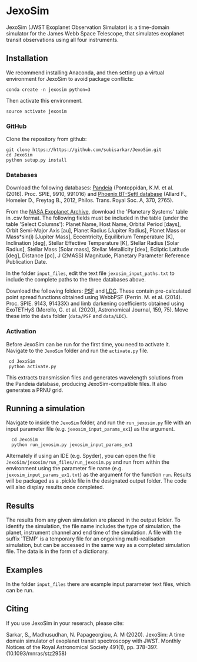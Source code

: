 # JexoSim

JexoSim (JWST Exoplanet Observation Simulator) is a time-domain simulator for the James Webb Space Telescope, that simulates exoplanet transit observations using all four instruments.

Installation
------
We recommend installing Anaconda, and then setting up a virtual environment for JexoSim to avoid package conflicts:

    conda create -n jexosim python=3

Then activate this environment.

    source activate jexosim
  

### GitHub

Clone the repository from github:

    git clone https://https://github.com/subisarkar/JexoSim.git
    cd JexoSim
    python setup.py install
    
### Databases

Download the following databases:  [Pandeia](https://stsci.app.box.com/v/pandeia-refdata-v1p5p1/) (Pontoppidan, K.M. et al. (2016). Proc. SPIE, 9910, 991016) and [Phoenix BT-Settl database](https://phoenix.ens-lyon.fr/Grids/BT-Settl/CIFIST2011_2015/FITS/BT-Settl_M-0.0a+0.0.tar) (Allard F., Homeier D., Freytag B., 2012, Philos. Trans. Royal Soc. A, 370, 2765).  

From the [NASA Exoplanet Archive](https://exoplanetarchive.ipac.caltech.edu/cgi-bin/TblView/nph-tblView?app=ExoTbls&config=PS&constraint=default_flag=1), download the 'Planetary Systems' table in .csv format. The following fields must be included in the table (under the table 'Select Columns'): Planet Name, Host Name, Orbital Period [days], Orbit Semi-Major Axis [au], Planet Radius [Jupiter Radius], Planet Mass or Mass*sin(i) [Jupiter Mass], Eccentricity, Equilibrium Temperature [K], Inclination [deg], Stellar Effective Temperature [K], Stellar Radius [Solar Radius], Stellar Mass [Solar mass], Stellar Metallicity [dex], Ecliptic Latitude [deg], Distance [pc], J (2MASS) Magnitude, Planetary Parameter Reference Publication Date.

In the folder `input_files`, edit the text file `jexosim_input_paths.txt` to include the complete paths to the three databases above.

Download the following folders: [PSF](https://drive.google.com/file/d/1sh7jHOA9vTQWst9dXo5DeGDXq_ZBK8IU/view?usp=sharing) and [LDC](https://drive.google.com/file/d/1Vg10lp_Pfyrii1fg2B6QhjuyTLlYImq4/view?usp=sharing).  These contain pre-calculated point spread functions obtained using WebbPSF (Perrin. M. et al. (2014). Proc. SPIE. 9143, 91433X) and limb darkening coefficients obtained using ExoTETHyS (Morello, G. et al. (2020), Astronomical Journal, 159, 75).  Move these into the 
`data` folder (`data/PSF` and `data/LDC`).

### Activation
Before JexoSim can be run for the first time, you need to activate it.  Navigate to the `JexoSim` folder and run the `activate.py` file.  

     cd JexoSim
     python activate.py
 
 This extracts transmission files and generates wavelength solutions from the Pandeia database, producing JexoSim-compatible files.  It also generates a PRNU grid.
 

Running a simulation
------
Navigate to inside the `JexoSim` folder, and run the `run_jexosim.py` file with an input parameter file (e.g. `jexosim_input_params_ex1`) as the argument.

      cd JexoSim
      python run_jexosim.py jexosim_input_params_ex1
      
Alternately if using an IDE (e.g. Spyder), you can open the file `JexoSim/jexosim/run_files/run_jexosim.py` and run from within the environment using the parameter file name (e.g. `jexosim_input_params_ex1.txt`) as the argument for the function `run`.
Results will be packaged as a .pickle file in the designated output folder.  The code will also display results once completed.

Results
------
The results from any given simulation are placed in the output folder.  To identify the simulation, the file name includes the type of simulation, the planet, instrument channel and end time of the simulation.  A file with the suffix 'TEMP' is a temporary file for an ongoining multi-realisation simulation, but can be accessed in the same way as a completed simulation file.  The data is in the form of a dictionary. 


Examples
------
In the folder `input_files` there are example input parameter text files, which can be run.  

Citing
------

If you use JexoSim in your reserach, please cite:

Sarkar, S., Madhusudhan, N. Papageorgiou, A.  M (2020). JexoSim: A time domain simulator of exoplanet transit spectroscopy with JWST. Monthly Notices of the Royal Astronomical Society 491(1), pp. 378-397. (10.1093/mnras/stz2958)
